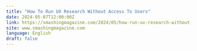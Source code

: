 ```yaml
---
title: "How To Run UX Research Without Access To Users"
date: 2024-05-07T12:00:00Z
link: https://smashingmagazine.com/2024/05/how-run-ux-research-without-access-users/?utm_medium=RSS&utm_source=news.12bit.vn
site: www.smashingmagazine.com
language: English
draft: false
---
```

